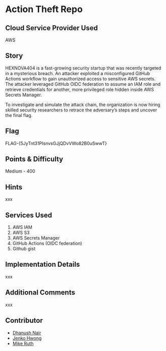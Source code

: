 # Action Theft Repo

## Cloud Service Provider Used

AWS

## Story

HEXNOVA404 is a fast-growing security startup that was recently targeted in a mysterious breach. An attacker exploited a misconfigured GitHub Actions workflow to gain unauthorized access to sensitive AWS secrets. The attacker leveraged GitHub OIDC federation to assume an IAM role and retrieve credentials for another, more privileged role hidden inside AWS Secrets Manager.

To investigate and simulate the attack chain, the organization is now hiring skilled security researchers to retrace the adversary’s steps and uncover the final flag.

## Flag

FLAG-{5JyTnt31PIsnvsGJjQDvVWo82B0uSwwT}

## Points & Difficulty

Medium - 400

## Hints

xxx

## Services Used

1. AWS IAM
2. AWS S3
3. AWS Secrets Manager
4. GitHub Actions (OIDC federation)
5. Github gist


## Implementation Details

xxx

## Additional Comments

xxx

## Contributor

- [Dhanush Nair](https://www.linkedin.com/in/dhn37/)
- [Jenko Hwong](https://www.linkedin.com/in/jenkohwong/)
- [Mike Ruth](https://www.linkedin.com/in/mrsec/)
